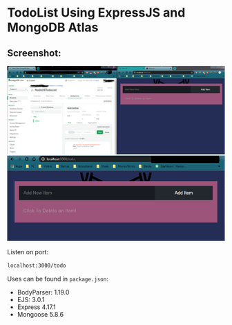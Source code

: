 # TodoList Using ExpressJS and MongoDB Atlas
## Screenshot:
![ss1](TODO_List_SNAP.PNG)
![ss2](TODO_List_SNAP2.PNG)

Listen on port: 
```bash
localhost:3000/todo
```

Uses can be found in ```package.json```:
- BodyParser: 1.19.0
- EJS: 3.0.1
- Express 4.17.1
- Mongoose 5.8.6
